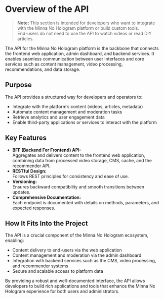 # Overview of the API

> **Note:** This section is intended for developers who want to integrate with the Minna No Hologram platform or build custom tools.  
> End-users do not need to use the API to watch videos or read DIY articles.

The API for the Minna No Hologram platform is the backbone that connects the frontend web application, admin dashboard, and backend services. It enables seamless communication between user interfaces and core services such as content management, video processing, recommendations, and data storage.

## Purpose

The API provides a structured way for developers and operators to:
- Integrate with the platform’s content (videos, articles, metadata)
- Automate content management and moderation tasks
- Retrieve analytics and user engagement data
- Enable third-party applications or services to interact with the platform

## Key Features

- **BFF (Backend For Frontend) API:**  
  Aggregates and delivers content to the frontend web application, combining data from processed video storage, CMS, cache, and the recommender API.
- **RESTful Design:**  
  Follows REST principles for consistency and ease of use.
- **Versioning:**  
  Ensures backward compatibility and smooth transitions between updates.
- **Comprehensive Documentation:**  
  Each endpoint is documented with details on methods, parameters, and expected responses.

## How It Fits Into the Project

The API is a crucial component of the Minna No Hologram ecosystem, enabling:
- Content delivery to end-users via the web application
- Content management and moderation via the admin dashboard
- Integration with backend services such as the CMS, video processing, and recommender systems
- Secure and scalable access to platform data

By providing a robust and well-documented interface, the API allows developers to build rich applications and tools that enhance the Minna No Hologram experience for both users and administrators.
